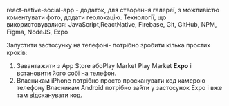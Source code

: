 react-native-social-app - додаток, для створення галереї, з можливістю коментувати фото, додати геолокацію.
Технології, що використовувалися:
JavaScript,ReactNative, Firebase, Git, GitHub, NPM, Figma, NodeJS, Expo

Запустити застосунку на телефоні-
потрібно зробити кілька простих кроків:

1. Завантажити з App Store абоPlay Market Play Market **Expo** і встановити його собі на телефон.
2. Власникам iPhone потрібно просто просканувати код камерою телефону
   Власникам Android потрібно зайти у застосунок Expo і вже там відсканувати код.
